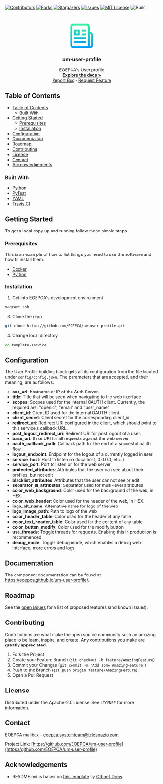 <!--
***
*** To avoid retyping too much info. Do a search and replace for the following:
*** um-user-profile
-->

<!-- PROJECT SHIELDS -->
<!--
*** See the bottom of this document for the declaration of the reference variables
*** for contributors-url, forks-url, etc. This is an optional, concise syntax you may use.
*** https://www.markdownguide.org/basic-syntax/#reference-style-links
-->

[![Contributors][contributors-shield]][contributors-url]
[![Forks][forks-shield]][forks-url]
[![Stargazers][stars-shield]][stars-url]
[![Issues][issues-shield]][issues-url]
[![MIT License][license-shield]][license-url]
![Build][build-shield]

<!-- PROJECT LOGO -->
<br />
<p align="center">
  <a href="https://github.com/EOEPCA/um-user-profile">
    <img src="images/logo.png" alt="Logo" width="80" height="80">
  </a>

  <h3 align="center">um-user-profile</h3>

  <p align="center">
    EOEPCA's User profile
    <br />
    <a href="https://eoepca.github.io/um-user-profile/"><strong>Explore the docs »</strong></a>
    <br />
    <a href="https://github.com/EOEPCA/um-user-profile/issues">Report Bug</a>
    ·
    <a href="https://github.com/EOEPCA/um-user-profile/issues">Request Feature</a>
  </p>
</p>

## Table of Contents

- [Table of Contents](#table-of-contents)
  - [Built With](#built-with)
- [Getting Started](#getting-started)
  - [Prerequisites](#prerequisites)
  - [Installation](#installation)
- [Configuration](#configuration)
- [Documentation](#documentation)
- [Roadmap](#roadmap)
- [Contributing](#contributing)
- [License](#license)
- [Contact](#contact)
- [Acknowledgements](#acknowledgements)

<!-- ABOUT THE PROJECT -->

### Built With

- [Python](https://www.python.org//)
- [PyTest](https://docs.pytest.org)
- [YAML](https://yaml.org/)
- [Travis CI](https://travis-ci.com/)

<!-- GETTING STARTED -->

## Getting Started

To get a local copy up and running follow these simple steps.

### Prerequisites

This is an example of how to list things you need to use the software and how to install them.

- [Docker](https://www.docker.com/)
- [Python](https://www.python.org//)

### Installation

1. Get into EOEPCA's development environment

```sh
vagrant ssh
```

3. Clone the repo

```sh
git clone https://github.com/EOEPCA/um-user-profile.git
```

4. Change local directory

```sh
cd template-service
```

## Configuration

The User Profile building block gets all its configuration from the file located under `config/config.json`.
The parameters that are accepted, and their meaning, are as follows:
- **sso_url**: hostname or IP of the Auth Server.
- **title**: Title that will be seen when navigating to the web interface
- **scopes**: Scopes used for the internal OAUTH client. Currently, the required are: "openid", "email" and "user_name"
- **client_id**: Client ID used for the internal OAUTH client.
- **client_secret**: Client secret for the corresponding client_id.
- **redirect_uri**: Redirect URI configured in the client, which should point to this service's callback URL.
- **post_logout_redirect_uri**: Redirect URI for post logout of a user.
- **base_uri**: Base URI for all requests against the web server
- **oauth_callback_path**: Callback path for the end of a succesful oauth flow.
- **logout_endpoint**: Endpoint for the logout of a currently logged in user.
- **service_host**: Host to listen on (localhost, 0.0.0.0, etc..)
- **service_port**: Port to listen on for the web server
- **protected_attributes**: Attributes that the user can see about their profiles, but not edit
- **blacklist_attributes**: Attributes that the user can not see or edit.
- **separator_ui_attributes**: Separator used for multi-level attributes
- **color_web_background**: Color used for the background of the web, in HEX.
- **color_web_header**: Color used for the header of the web, in HEX.
- **logo_alt_name**: Alternative name for logo of the web
- **logo_image_path**: Path to logo of the web
- **color_header_table**: Color used for the header of any table
- **color_text_header_table**: Color used for the content of any table
- **color_button_modify**: Color used for the modify button
- **use_threads**: Toggle threads for requests. Enabling this in production is recommended
- **debug_mode**: Toggle debug mode, which enables a debug web interface, more errors and logs.

## Documentation

The component documentation can be found at https://eoepca.github.io/um-user-profile/.

<!-- ROADMAP -->

## Roadmap

See the [open issues](https://github.com/EOEPCA/um-user-profile/issues) for a list of proposed features (and known issues).

<!-- CONTRIBUTING -->

## Contributing

Contributions are what make the open source community such an amazing place to be learn, inspire, and create. Any contributions you make are **greatly appreciated**.

1. Fork the Project
2. Create your Feature Branch (`git checkout -b feature/AmazingFeature`)
3. Commit your Changes (`git commit -m 'Add some AmazingFeature'`)
4. Push to the Branch (`git push origin feature/AmazingFeature`)
5. Open a Pull Request

<!-- LICENSE -->

## License

Distributed under the Apache-2.0 License. See `LICENSE` for more information.

## Contact

EOEPCA mailbox - eoepca.systemteam@telespazio.com

Project Link: [https://github.com/EOEPCA/um-user-profile](https://github.com/EOEPCA/um-user-profile)

## Acknowledgements

- README.md is based on [this template](https://github.com/othneildrew/Best-README-Template) by [Othneil Drew](https://github.com/othneildrew).


[contributors-shield]: https://img.shields.io/github/contributors/EOEPCA/um-user-profile.svg?style=flat-square
[contributors-url]: https://github.com/EOEPCA/um-user-profile/graphs/contributors
[forks-shield]: https://img.shields.io/github/forks/EOEPCA/um-user-profile.svg?style=flat-square
[forks-url]: https://github.com/EOEPCA/um-user-profile/network/members
[stars-shield]: https://img.shields.io/github/stars/EOEPCA/um-user-profile.svg?style=flat-square
[stars-url]: https://github.com/EOEPCA/um-user-profile/stargazers
[issues-shield]: https://img.shields.io/github/issues/EOEPCA/um-user-profile.svg?style=flat-square
[issues-url]: https://github.com/EOEPCA/um-user-profile/issues
[license-shield]: https://img.shields.io/github/license/EOEPCA/um-user-profile.svg?style=flat-square
[license-url]: https://github.com/EOEPCA/um-user-profile/blob/master/LICENSE
[build-shield]: https://www.travis-ci.com/EOEPCA/um-user-profile.svg?branch=master
